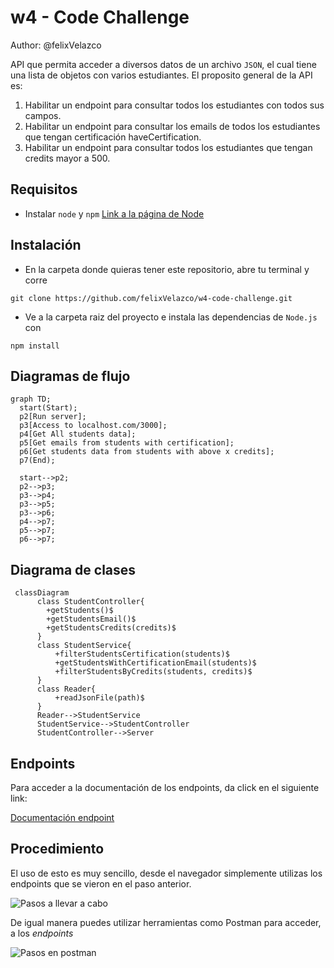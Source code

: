 # w4 - Code Challenge
Author: @felixVelazco

API que permita acceder a diversos datos de un archivo `JSON`, el cual tiene una lista de objetos con varios estudiantes.
El proposito general de la API es:

1. Habilitar un endpoint para consultar todos los estudiantes con todos sus campos.
2. Habilitar un endpoint para consultar los emails de todos los estudiantes que tengan certificación haveCertification.
3. Habilitar un endpoint para consultar todos los estudiantes que tengan credits mayor a 500.

## Requisitos
- Instalar `node` y `npm` [Link a la página de Node](https://nodejs.org/es/download/)

## Instalación 
- En la carpeta donde quieras tener este repositorio, abre tu terminal y corre 
``` console
git clone https://github.com/felixVelazco/w4-code-challenge.git
```
- Ve a la carpeta raiz del proyecto e instala las dependencias de `Node.js` con
``` console
npm install
```

## Diagramas de flujo
```mermaid
graph TD;
  start(Start);
  p2[Run server];
  p3[Access to localhost.com/3000];
  p4[Get All students data];
  p5[Get emails from students with certification];
  p6[Get students data from students with above x credits];
  p7(End);
  
  start-->p2;
  p2-->p3;
  p3-->p4;
  p3-->p5;
  p3-->p6;
  p4-->p7;
  p5-->p7;
  p6-->p7;
```
## Diagrama de clases
```mermaid
 classDiagram      
      class StudentController{
        +getStudents()$
        +getStudentsEmail()$
        +getStudentsCredits(credits)$
      }
      class StudentService{
          +filterStudentsCertification(students)$
          +getStudentsWithCertificationEmail(students)$
          +filterStudentsByCredits(students, credits)$
      }
      class Reader{
          +readJsonFile(path)$
      }
      Reader-->StudentService
      StudentService-->StudentController
      StudentController-->Server
```
## Endpoints 
Para acceder a la documentación de los endpoints, da click en el siguiente link:

[Documentación endpoint](https://documenter.getpostman.com/view/20636313/UyrGAtoh)

## Procedimiento

El uso de esto es muy sencillo, desde el navegador simplemente utilizas los endpoints que se vieron en el paso anterior.

![Pasos a llevar a cabo]("./../data/steps.gif")

De igual manera puedes utilizar herramientas como Postman para acceder, a los *endpoints*

![Pasos en postman]("./../data/post-man-method.gif")



